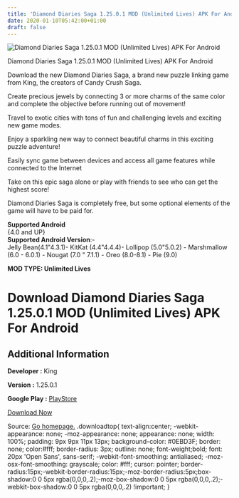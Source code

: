 ```yaml
---
title: 'Diamond Diaries Saga 1.25.0.1 MOD (Unlimited Lives) APK For Android'
date: 2020-01-10T05:42:00+01:00
draft: false
---
```


![Diamond Diaries Saga 1.25.0.1 MOD (Unlimited Lives) APK For Android](https://i0.wp.com/apkhome.net/wp-content/uploads/2020/01/Diamond-Diaries-Saga-1.25.0.1-MOD-Unlimited-Lives.png "Diamond Diaries Saga 1.25.0.1 MOD (Unlimited Lives) APK For Android")

  

Diamond Diaries Saga 1.25.0.1 MOD (Unlimited Lives) APK For Android

Download the new Diamond Diaries Saga, a brand new puzzle linking game from King, the creators of Candy Crush Saga.

Create precious jewels by connecting 3 or more charms of the same color and complete the objective before running out of movement!

Travel to exotic cities with tons of fun and challenging levels and exciting new game modes.

Enjoy a sparkling new way to connect beautiful charms in this exciting puzzle adventure!

Easily sync game between devices and access all game features while connected to the Internet

Take on this epic saga alone or play with friends to see who can get the highest score!

Diamond Diaries Saga is completely free, but some optional elements of the game will have to be paid for.

**Supported Android**  
{4.0 and UP}  
**Supported Android Version**:-  
Jelly Bean(4.1"4.3.1)- KitKat (4.4"4.4.4)- Lollipop (5.0"5.0.2) - Marshmallow (6.0 - 6.0.1) - Nougat (7.0 " 7.1.1) - Oreo (8.0-8.1) - Pie (9.0)

**MOD TYPE: Unlimited Lives**

Download Diamond Diaries Saga 1.25.0.1 MOD (Unlimited Lives) APK For Android
============================================================================

Additional Information
----------------------

**Developer :** King

**Version :** 1.25.0.1

**Google Play :** [PlayStore](https://play.google.com/store/apps/details?id=com.king.diamonddiariessaga)

  

[Download Now](https://store4app.co/post/diamond-diaries-saga-1-25-0-1-mod-unlimited-lives-apk-for-android_1578594144)

  
Source: [Go homepage.](https://store4app.co/post/diamond-diaries-saga-1-25-0-1-mod-unlimited-lives-apk-for-android_1578594144) .downloadtop{ text-align:center; -webkit-appearance: none; -moz-appearance: none; appearance: none; width: 100%; padding: 9px 9px 11px 13px; background-color: #0EBD3F; border: none; color:#fff; border-radius: 3px; outline: none; font-weight;bold; font: 20px 'Open Sans', sans-serif; -webkit-font-smoothing: antialiased; -moz-osx-font-smoothing: grayscale; color: #fff; cursor: pointer; border-radius:15px;-webkit-border-radius:15px;-moz-border-radius:5px;box-shadow:0 0 5px rgba(0,0,0,.2);-moz-box-shadow:0 0 5px rgba(0,0,0,.2);-webkit-box-shadow:0 0 5px rgba(0,0,0,.2) !important; }